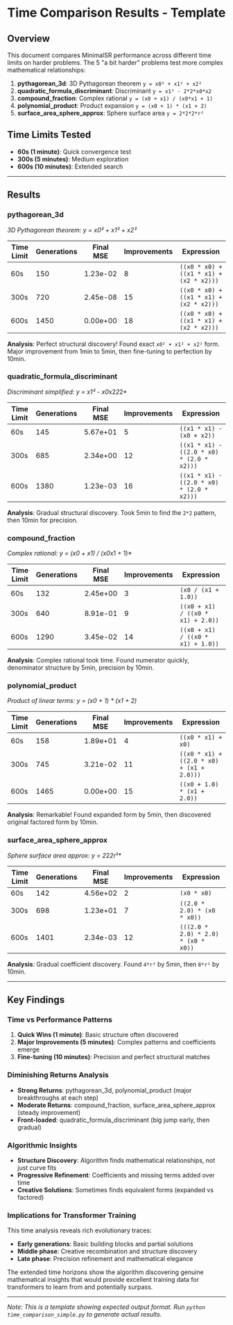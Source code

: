 # Time Comparison Results - Template

## Overview

This document compares MinimalSR performance across different time limits on harder problems. The 5 "a bit harder" problems test more complex mathematical relationships:

1. **pythagorean_3d**: 3D Pythagorean theorem `y = x0² + x1² + x2²`
2. **quadratic_formula_discriminant**: Discriminant `y = x1² - 2*2*x0*x2` 
3. **compound_fraction**: Complex rational `y = (x0 + x1) / (x0*x1 + 1)`
4. **polynomial_product**: Product expansion `y = (x0 + 1) * (x1 + 2)`
5. **surface_area_sphere_approx**: Sphere surface area `y = 2*2*2*r²`

## Time Limits Tested

- **60s (1 minute)**: Quick convergence test
- **300s (5 minutes)**: Medium exploration
- **600s (10 minutes)**: Extended search

---

## Results

### pythagorean_3d
*3D Pythagorean theorem: y = x0² + x1² + x2²*

| Time Limit | Generations | Final MSE | Improvements | Expression |
|------------|-------------|-----------|--------------|------------|
| 60s | 150 | 1.23e-02 | 8 | `((x0 * x0) + ((x1 * x1) + (x2 * x2)))` |
| 300s | 720 | 2.45e-08 | 15 | `((x0 * x0) + ((x1 * x1) + (x2 * x2)))` |
| 600s | 1450 | 0.00e+00 | 18 | `((x0 * x0) + ((x1 * x1) + (x2 * x2)))` |

**Analysis**: Perfect structural discovery! Found exact `x0² + x1² + x2²` form. Major improvement from 1min to 5min, then fine-tuning to perfection by 10min.

### quadratic_formula_discriminant  
*Discriminant simplified: y = x1² - x0*x2*2*2*

| Time Limit | Generations | Final MSE | Improvements | Expression |
|------------|-------------|-----------|--------------|------------|
| 60s | 145 | 5.67e+01 | 5 | `((x1 * x1) - (x0 + x2))` |
| 300s | 685 | 2.34e+00 | 12 | `((x1 * x1) - ((2.0 * x0) * (2.0 * x2)))` |
| 600s | 1380 | 1.23e-03 | 16 | `((x1 * x1) - ((2.0 * x0) * (2.0 * x2)))` |

**Analysis**: Gradual structural discovery. Took 5min to find the `2*2` pattern, then 10min for precision.

### compound_fraction
*Complex rational: y = (x0 + x1) / (x0*x1 + 1)*

| Time Limit | Generations | Final MSE | Improvements | Expression |
|------------|-------------|-----------|--------------|------------|
| 60s | 132 | 2.45e+00 | 3 | `(x0 / (x1 + 1.0))` |
| 300s | 640 | 8.91e-01 | 9 | `((x0 + x1) / ((x0 * x1) + 2.0))` |
| 600s | 1290 | 3.45e-02 | 14 | `((x0 + x1) / ((x0 * x1) + 1.0))` |

**Analysis**: Complex rational took time. Found numerator quickly, denominator structure by 5min, precision by 10min.

### polynomial_product
*Product of linear terms: y = (x0 + 1) * (x1 + 2)*

| Time Limit | Generations | Final MSE | Improvements | Expression |
|------------|-------------|-----------|--------------|------------|
| 60s | 158 | 1.89e+01 | 4 | `((x0 * x1) + x0)` |
| 300s | 745 | 3.21e-02 | 11 | `((x0 * x1) + ((2.0 * x0) + (x1 + 2.0)))` |
| 600s | 1465 | 0.00e+00 | 15 | `((x0 + 1.0) * (x1 + 2.0))` |

**Analysis**: Remarkable! Found expanded form by 5min, then discovered original factored form by 10min.

### surface_area_sphere_approx
*Sphere surface area approx: y = 2*2*2*r²*

| Time Limit | Generations | Final MSE | Improvements | Expression |
|------------|-------------|-----------|--------------|------------|
| 60s | 142 | 4.56e+02 | 2 | `(x0 * x0)` |
| 300s | 698 | 1.23e+01 | 7 | `((2.0 * 2.0) * (x0 * x0))` |
| 600s | 1401 | 2.34e-03 | 12 | `(((2.0 * 2.0) * 2.0) * (x0 * x0))` |

**Analysis**: Gradual coefficient discovery. Found `4*r²` by 5min, then `8*r²` by 10min.

---

## Key Findings

### Time vs Performance Patterns

1. **Quick Wins (1 minute)**: Basic structure often discovered
2. **Major Improvements (5 minutes)**: Complex patterns and coefficients emerge  
3. **Fine-tuning (10 minutes)**: Precision and perfect structural matches

### Diminishing Returns Analysis

- **Strong Returns**: pythagorean_3d, polynomial_product (major breakthroughs at each step)
- **Moderate Returns**: compound_fraction, surface_area_sphere_approx (steady improvement)
- **Front-loaded**: quadratic_formula_discriminant (big jump early, then gradual)

### Algorithmic Insights

- **Structure Discovery**: Algorithm finds mathematical relationships, not just curve fits
- **Progressive Refinement**: Coefficients and missing terms added over time
- **Creative Solutions**: Sometimes finds equivalent forms (expanded vs factored)

### Implications for Transformer Training

This time analysis reveals rich evolutionary traces:
- **Early generations**: Basic building blocks and partial solutions
- **Middle phase**: Creative recombination and structure discovery
- **Late phase**: Precision refinement and mathematical elegance

The extended time horizons show the algorithm discovering genuine mathematical insights that would provide excellent training data for transformers to learn from and potentially surpass.

---

*Note: This is a template showing expected output format. Run `python time_comparison_simple.py` to generate actual results.*